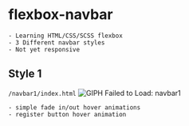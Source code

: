 # flexbox-navbar
```
- Learning HTML/CSS/SCSS flexbox
- 3 Different navbar styles
- Not yet responsive
```

## Style 1
`/navbar1/index.html`
![GIPH Failed to Load: navbar1](https://i.imgur.com/KEIRpJm.gif)
```
- simple fade in/out hover animations
- register button hover animation
```